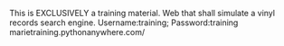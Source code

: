 This is EXCLUSIVELY a training material.	Web that shall simulate a vinyl records search engine.	Username:training; Password:training 	marietraining.pythonanywhere.com/
